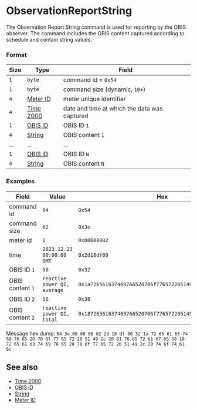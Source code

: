 # ObservationReportString

The Observation Report String command is used for reporting by the OBIS observer.
The command includes the OBIS content captured according to schedule and contain string values.


### Format

| Size | Type                               | Field                                        |
| ---- | ---------------------------------- | -------------------------------------------- |
| `1`  | `byte`                             | command id = `0x54`                          |
| `1`  | `byte`                             | command size (dynamic, `10+`)                |
| `4`  | [Meter ID](../types.md#meter-id)   | meter unique identifier                      |
| `4`  | [Time 2000](../types.md#time-2000) | date and time at which the data was captured |
| `1`  | [OBIS ID](../types.md#obis-id)     | OBIS ID `1`                                  |
| `4`  | [String](../types.md#string)       | OBIS content `1`                             |
| ...  | ...                                | ...                                          |
| `1`  | [OBIS ID](../types.md#obis-id)     | OBIS ID `N`                                  |
| `4`  | [String](../types.md#string)       | OBIS content `N`                             |

### Examples

| Field            | Value                        | Hex                                                        |
| ---------------- | ---------------------------- | ---------------------------------------------------------- |
| command id       | `84`                         | `0x54`                                                     |
| command size     | `62`                         | `0x3e`                                                     |
| meter id         | `2`                          | `0x00000002`                                               |
| time             | `2023.12.23 00:00:00 GMT`    | `0x2d18df80`                                               |
| OBIS ID `1`      | `50`                         | `0x32`                                                     |
| OBIS content `1` | `reactive power QI, average` | `0x1a726561637469766520706f7765722051492c2061766572616765` |
| OBIS ID `2`      | `56`                         | `0x38`                                                     |
| OBIS content `2` | `reactive power QI, total`   | `0x18726561637469766520706f7765722051492c20746f74616c`     |

Message hex dump: `54 3e 00 00 00 02 2d 18 df 80 32 1a 72 65 61 63 74 69 76 65 20 70 6f 77 65 72 20 51 49 2c 20 61 76 65 72 61 67 65 38 18 72 65 61 63 74 69 76 65 20 70 6f 77 65 72 20 51 49 2c 20 74 6f 74 61 6c`


## See also

* [Time 2000](../types.md#time-2000)
* [OBIS ID](../types.md#obis-id)
* [String](../types.md#string)
* [Meter ID](../types.md#meter-id)

